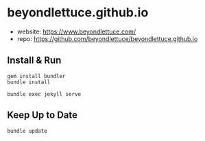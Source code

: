 # beyondlettuce.github.io

- website: https://www.beyondlettuce.com/
- repo: https://github.com/beyondlettuce/beyondlettuce.github.io

## Install & Run

    gem install bundler
    bundle install

    bundle exec jekyll serve

## Keep Up to Date

    bundle update
